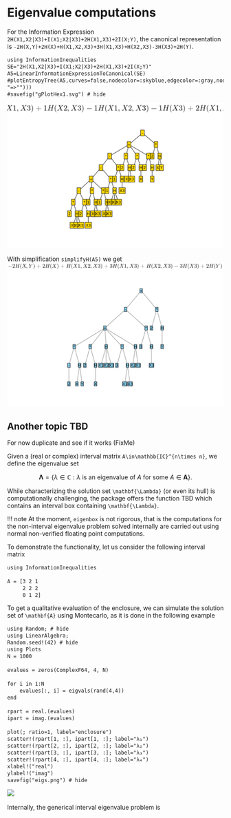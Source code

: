 # Eigenvalue computations


For the Information Expression ``2H(X1,X2|X3)+I(X1;X2|X3)+2H(X1,X3)+2I(X;Y)``, the canonical representation is ``-2H(X,Y)+2H(X)+H(X1,X2,X3)+3H(X1,X3)+H(X2,X3)-3H(X3)+2H(Y)``.


```@example entropicHex1
using InformationInequalities
SE="2H(X1,X2|X3)+I(X1;X2|X3)+2H(X1,X3)+2I(X;Y)"
A5=LinearInformationExpressionToCanonical(SE)
#plotEntropyTree(A5,curves=false,nodecolor=:skyblue,edgecolor=:gray,nodesize=0.13,nodeshape=:rect,titlefontsize=10,title=latexstring(replace((A5),"*"=>""," "=>"")))
#savefig("gPlotHex1.svg") # hide
```

![](./../assets/HgaphEx1.svg)


With simplification `simplifyH(A5)` we get
![](./../assets/HgraphEx1min.svg)



## Another topic TBD
For now duplicate and see if it works (FixMe)

Given a (real or complex) interval matrix ``A\in\mathbb{IC}^{n\times n}``, we define the eigenvalue set 

```math
\mathbf{\Lambda}=\{\lambda\in\mathbb{C}: \lambda\text{ is an eigenvalue of }A\text{ for some }A\in\mathbf{A}\}.
```

While characterizing the solution set ``\mathbf{\Lambda}`` (or even its hull) is computationally challenging, the package offers the function TBD which contains an interval box containing ``\mathbf{\Lambda}``. 

!!! note
    At the moment, `eigenbox` is not rigorous, that is the computations for the non-interval eigenvalue problem solved internally are carried out using normal non-verified floating point computations.

To demonstrate the functionality, let us consider the following interval matrix

```@example eigs
using InformationInequalities

A = [3 2 1
     2 2 2
     0 1 2]
```



To get a qualitative evaluation of the enclosure, we can simulate the solution set of ``\mathbf{A}`` using Montecarlo, as it is done in the following example

```@example eigs
using Random; # hide
using LinearAlgebra;
Random.seed!(42) # hide
using Plots
N = 1000

evalues = zeros(ComplexF64, 4, N)

for i in 1:N
    evalues[:, i] = eigvals(rand(4,4))
end

rpart = real.(evalues)
ipart = imag.(evalues)

plot(; ratio=1, label="enclosure")
scatter!(rpart[1, :], ipart[1, :]; label="λ₁")
scatter!(rpart[2, :], ipart[2, :]; label="λ₂")
scatter!(rpart[3, :], ipart[3, :]; label="λ₃")
scatter!(rpart[4, :], ipart[4, :]; label="λ₄")
xlabel!("real")
ylabel!("imag")
savefig("eigs.png") # hide
```

![](eigs.png)

Internally, the generical interval eigenvalue problem is